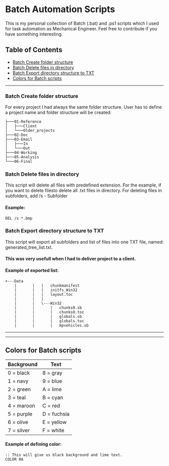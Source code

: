 # **Batch Automation Scripts**
This is my personal collection of Batch (.bat) and .ps1 scripts which I used for task automation as Mechanical Engineer. Feel free to contribute if you have something interesting.
## **Table of Contents**
- [Batch Create folder structure](#batch-create-folder-structure)
- [Batch Delete files in directory](#batch-delete-files-in-directory)
- [Batch Export directory structure to TXT](#batch-export-directory-structure-to-txt)
- [Colors for Batch scripts](#colors-for-batch-scripts)
---
### **Batch Create folder structure**
For every project I had always the same folder structure. User has to define a project
name and folder structure will be created:
```
├───01-Reference
│   ├───Client
│   └───Older_projects
├───02-Doc
├───03-Email
│   ├───In
│   └───Out
├───04-Working
├───05-Analysis
└───06-Final
```
### **Batch Delete files in directory**
This script will delete all files with predefined extension. For the example, if you want to delete filesto delete all .txt files in directory.
For deleting files in subfolders, add /s - Subfolder
#### Example:
```
DEL /s *.bmp
```
### **Batch Export directory structure to TXT**
This script will export all subfolders and list of files into one TXT file, named: generated_tree_list.txt.
#### This was very usefull when I had to deliver project to a client.

#### Example of exported list:
```
+---Data
    |       |   |   chunkmanifest
    |       |   |   initfs_Win32
    |       |   |   layout.toc
    |       |   |   
    |       |   \---Win32
    |       |       |   chunks0.sb
    |       |       |   chunks0.toc
    |       |       |   globals.sb
    |       |       |   globals.toc
    |       |       |   mpvehicles.sb
```
---
---
## **Colors for Batch scripts**
| Background |    Text     |
|------------|-------------|
| 0 = black  | 8 = gray    |
| 1 = navy   | 9 = blue    |
| 2 = green  | A = lime    |
| 3 = teal   | B = cyan    |
| 4 = maroon | C = red     |
| 5 = purple | D = fuchsia |
| 6 = olive  | E = yellow  |
| 7 = silver | F = white   |

#### Example of defining color:
```
:: This will give us black background and lime text.
COLOR 0A
```

